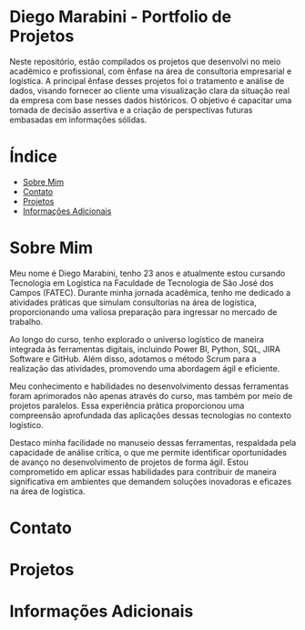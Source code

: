

# Diego Marabini - Portfolio de Projetos
Neste repositório, estão compilados os projetos que desenvolvi no meio acadêmico e profissional, com ênfase na área de consultoria empresarial e logística. A principal ênfase desses projetos foi o tratamento e análise de dados, visando fornecer ao cliente uma visualização clara da situação real da empresa com base nesses dados históricos. O objetivo é capacitar uma tomada de decisão assertiva e a criação de perspectivas futuras embasadas em informações sólidas.

# Índice

* [Sobre Mim](https://github.com/marabini10/)
* [Contato](https://github.com/marabini10/)
* [Projetos](https://github.com/marabini10/)
* [Informações Adicionais](https://github.com/marabini10/)

# Sobre Mim 
Meu nome é Diego Marabini, tenho 23 anos e atualmente estou cursando Tecnologia em Logística na Faculdade de Tecnologia de São José dos Campos (FATEC). Durante minha jornada acadêmica, tenho me dedicado a atividades práticas que simulam consultorias na área de logística, proporcionando uma valiosa preparação para ingressar no mercado de trabalho.

Ao longo do curso, tenho explorado o universo logístico de maneira integrada às ferramentas digitais, incluindo Power BI, Python, SQL, JIRA Software e GitHub. Além disso, adotamos o método Scrum para a realização das atividades, promovendo uma abordagem ágil e eficiente.

Meu conhecimento e habilidades no desenvolvimento dessas ferramentas foram aprimorados não apenas através do curso, mas também por meio de projetos paralelos. Essa experiência prática proporcionou uma compreensão aprofundada das aplicações dessas tecnologias no contexto logístico.

Destaco minha facilidade no manuseio dessas ferramentas, respaldada pela capacidade de análise crítica, o que me permite identificar oportunidades de avanço no desenvolvimento de projetos de forma ágil. Estou comprometido em aplicar essas habilidades para contribuir de maneira significativa em ambientes que demandem soluções inovadoras e eficazes na área de logística.


# Contato


# Projetos
  

# Informações Adicionais

